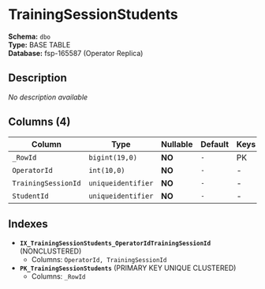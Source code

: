 # TrainingSessionStudents

**Schema:** `dbo`  
**Type:** BASE TABLE  
**Database:** fsp-165587 (Operator Replica)

## Description

*No description available*

## Columns (4)

| Column | Type | Nullable | Default | Keys | Description |
|--------|------|----------|---------|------|-------------|
| `_RowId` | `bigint(19,0)` | **NO** | `-` | PK | - |
| `OperatorId` | `int(10,0)` | **NO** | `-` | - | - |
| `TrainingSessionId` | `uniqueidentifier` | **NO** | `-` | - | - |
| `StudentId` | `uniqueidentifier` | **NO** | `-` | - | - |

## Indexes

- **`IX_TrainingSessionStudents_OperatorIdTrainingSessionId`** (NONCLUSTERED)
  - Columns: `OperatorId, TrainingSessionId`
- **`PK_TrainingSessionStudents`** (PRIMARY KEY UNIQUE CLUSTERED)
  - Columns: `_RowId`
